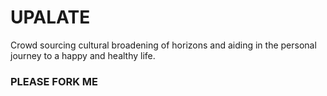 # UPALATE
Crowd sourcing cultural broadening of horizons and aiding in the personal journey to a happy and healthy life.


### PLEASE FORK ME ###